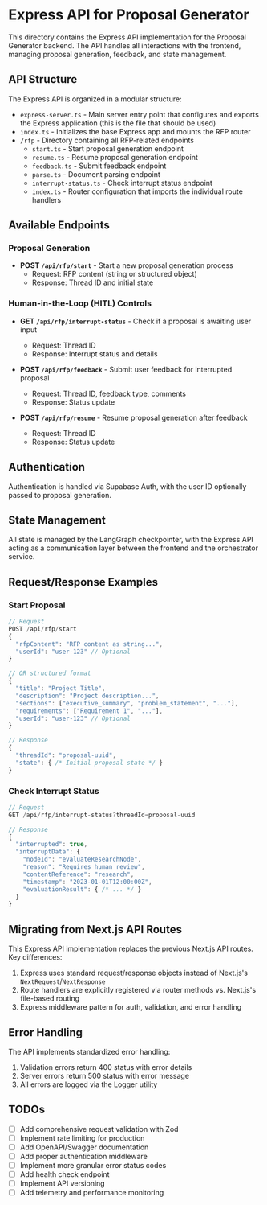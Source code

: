 # Express API for Proposal Generator

This directory contains the Express API implementation for the Proposal Generator backend. The API handles all interactions with the frontend, managing proposal generation, feedback, and state management.

## API Structure

The Express API is organized in a modular structure:

- `express-server.ts` - Main server entry point that configures and exports the Express application (this is the file that should be used)
- `index.ts` - Initializes the base Express app and mounts the RFP router
- `/rfp` - Directory containing all RFP-related endpoints
  - `start.ts` - Start proposal generation endpoint
  - `resume.ts` - Resume proposal generation endpoint
  - `feedback.ts` - Submit feedback endpoint
  - `parse.ts` - Document parsing endpoint
  - `interrupt-status.ts` - Check interrupt status endpoint
  - `index.ts` - Router configuration that imports the individual route handlers

## Available Endpoints

### Proposal Generation

- **POST `/api/rfp/start`** - Start a new proposal generation process
  - Request: RFP content (string or structured object)
  - Response: Thread ID and initial state

### Human-in-the-Loop (HITL) Controls

- **GET `/api/rfp/interrupt-status`** - Check if a proposal is awaiting user input

  - Request: Thread ID
  - Response: Interrupt status and details

- **POST `/api/rfp/feedback`** - Submit user feedback for interrupted proposal

  - Request: Thread ID, feedback type, comments
  - Response: Status update

- **POST `/api/rfp/resume`** - Resume proposal generation after feedback
  - Request: Thread ID
  - Response: Status update

## Authentication

Authentication is handled via Supabase Auth, with the user ID optionally passed to proposal generation.

## State Management

All state is managed by the LangGraph checkpointer, with the Express API acting as a communication layer between the frontend and the orchestrator service.

## Request/Response Examples

### Start Proposal

```typescript
// Request
POST /api/rfp/start
{
  "rfpContent": "RFP content as string...",
  "userId": "user-123" // Optional
}

// OR structured format
{
  "title": "Project Title",
  "description": "Project description...",
  "sections": ["executive_summary", "problem_statement", "..."],
  "requirements": ["Requirement 1", "..."],
  "userId": "user-123" // Optional
}

// Response
{
  "threadId": "proposal-uuid",
  "state": { /* Initial proposal state */ }
}
```

### Check Interrupt Status

```typescript
// Request
GET /api/rfp/interrupt-status?threadId=proposal-uuid

// Response
{
  "interrupted": true,
  "interruptData": {
    "nodeId": "evaluateResearchNode",
    "reason": "Requires human review",
    "contentReference": "research",
    "timestamp": "2023-01-01T12:00:00Z",
    "evaluationResult": { /* ... */ }
  }
}
```

## Migrating from Next.js API Routes

This Express API implementation replaces the previous Next.js API routes. Key differences:

1. Express uses standard request/response objects instead of Next.js's `NextRequest`/`NextResponse`
2. Route handlers are explicitly registered via router methods vs. Next.js's file-based routing
3. Express middleware pattern for auth, validation, and error handling

## Error Handling

The API implements standardized error handling:

1. Validation errors return 400 status with error details
2. Server errors return 500 status with error message
3. All errors are logged via the Logger utility

## TODOs

- [ ] Add comprehensive request validation with Zod
- [ ] Implement rate limiting for production
- [ ] Add OpenAPI/Swagger documentation
- [ ] Add proper authentication middleware
- [ ] Implement more granular error status codes
- [ ] Add health check endpoint
- [ ] Implement API versioning
- [ ] Add telemetry and performance monitoring
